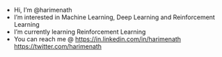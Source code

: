 - Hi, I’m @harimenath
- I’m interested in Machine Learning, Deep Learning and Reinforcement Learning
- I’m currently learning Reinforcement Learning
- You can reach me @ https://in.linkedin.com/in/harimenath https://twitter.com/harimenath

